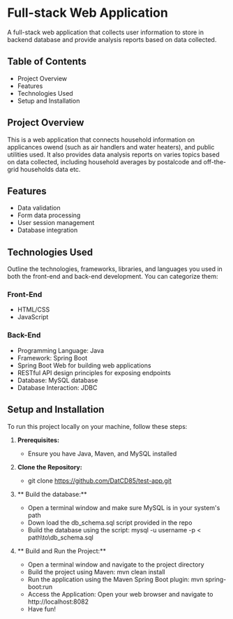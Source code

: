# Full-stack Web Application

A full-stack web application that collects user information to store in backend database and provide analysis reports based on data collected.

## Table of Contents

- Project Overview
- Features
- Technologies Used
- Setup and Installation


## Project Overview

This is a web application that connects household information on applicances owend (such as air handlers and water heaters), and public utilities used. It also provides data analysis reports on varies topics based on data collected, including household averages by postalcode and off-the-grid households data etc.

## Features

- Data validation
- Form data processing
- User session management
- Database integration

## Technologies Used

Outline the technologies, frameworks, libraries, and languages you used in both the front-end and back-end development. You can categorize them:

### Front-End

- HTML/CSS
- JavaScript

### Back-End

- Programming Language: Java
- Framework: Spring Boot
- Spring Boot Web for building web applications
- RESTful API design principles for exposing endpoints
- Database: MySQL database
- Database Interaction: JDBC

## Setup and Installation
To run this project locally on your machine, follow these steps:

1. **Prerequisites:**
   - Ensure you have Java, Maven, and MySQL installed

2. **Clone the Repository:**
   - git clone https://github.com/DatCD85/test-app.git

3. ** Build the database:**
   - Open a terminal window and make sure MySQL is in your system's path
   - Down load the db_schema.sql script provided in the repo
   - Build the database using the script: mysql -u username -p < path\to\db_schema.sql

4. ** Build and Run the Project:**
   - Open a terminal window and navigate to the project directory
   - Build the project using Maven: mvn clean install
   - Run the application using the Maven Spring Boot plugin: mvn spring-boot:run
   - Access the Application: Open your web browser and navigate to http://localhost:8082
   - Have fun!
